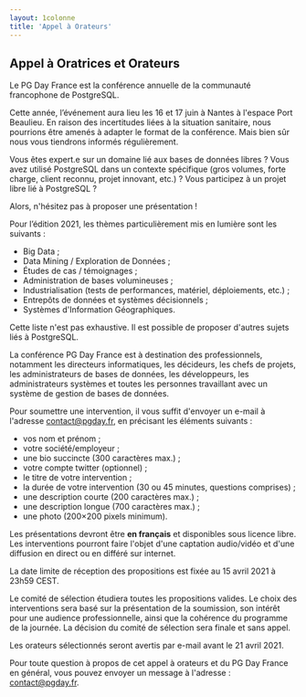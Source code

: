 ```yaml
---
layout: 1colonne
title: 'Appel à Orateurs'
---
```



<!--
<b>L'Appel à Orateurs est clos</b>
-->

<!--
<h3><b>Prolongation Date limite des propositions.</b></h3>
<p>
La date limite de réception des propositions a été repoussée au 2 mars 2018 à 23h59 CEST
</p>
-->



## Appel à Oratrices et Orateurs

Le PG Day France est la conférence annuelle de la communauté francophone de PostgreSQL.

Cette année, l’événement aura lieu les 16 et 17 juin à Nantes à l'espace Port Beaulieu. En raison des incertitudes liées à la situation
sanitaire, nous pourrions être amenés à adapter le format de la conférence. Mais bien sûr nous vous tiendrons informés régulièrement.

Vous êtes expert.e sur un domaine lié aux bases de données libres ?
Vous avez utilisé PostgreSQL dans un contexte spécifique (gros volumes, forte charge, client reconnu, projet innovant, etc.) ?
Vous participez à un projet libre lié à PostgreSQL ?

Alors, n'hésitez pas à proposer une présentation !

Pour l’édition 2021, les thèmes particulièrement mis en lumière sont les suivants :

* Big Data ;
* Data Mining / Exploration de Données ;
* Études de cas / témoignages ;
* Administration de bases volumineuses ;
* Industrialisation (tests de performances, matériel, déploiements, etc.) ;
* Entrepôts de données et systèmes décisionnels ;
* Systèmes d'Information Géographiques.

Cette liste n'est pas exhaustive. Il est possible de proposer d'autres sujets liés à PostgreSQL.

La conférence PG Day France est à destination des professionnels, notamment les directeurs informatiques, les décideurs, les chefs de projets, les administrateurs de bases de données, les développeurs, les administrateurs systèmes et toutes les personnes travaillant avec un système de gestion de bases de données.

Pour soumettre une intervention, il vous suffit d'envoyer un e-mail à l'adresse contact@pgday.fr, en précisant les éléments suivants :

* vos nom et prénom ;
* votre société/employeur ;
* une bio succincte (300 caractères max.) ;
* votre compte twitter (optionnel) ;
* le titre de votre intervention ;
* la durée de votre intervention (30 ou 45 minutes, questions comprises) ;
* une description courte (200 caractères max.) ;
* une description longue (700 caractères max.) ;
* une photo (200×200 pixels minimum).

Les présentations devront être **en français** et disponibles sous licence libre. Les interventions pourront faire l'objet d'une captation audio/vidéo et d'une diffusion en direct ou en différé sur internet.

La date limite de réception des propositions est fixée au 15 avril 2021 à 23h59 CEST.

Le comité de sélection étudiera toutes les propositions valides. Le choix des interventions sera basé sur la présentation de la soumission, son intérêt pour une audience professionnelle, ainsi que la cohérence du programme de la journée. La décision du comité de sélection sera finale et sans appel.

Les orateurs sélectionnés seront avertis par e-mail avant le 21 avril 2021.

Pour toute question à propos de cet appel à orateurs et du PG Day France en général, vous pouvez envoyer un message à l'adresse : contact@pgday.fr.



